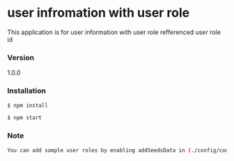 # user infromation with user role
This application is for user information with user role refferenced user role id

### Version
1.0.0

### Installation

```sh
$ npm install
```

```sh
$ npm start
```

### Note

```sh
You can add sample user roles by enabling addSeedsData in (./config/config.js)
```
